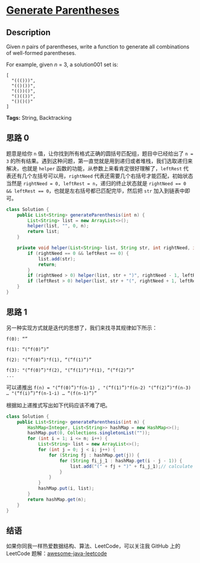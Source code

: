 # [Generate Parentheses][title]

## Description

Given *n* pairs of parentheses, write a function to generate all combinations of well-formed parentheses.

For example, given *n* = 3, a solution001 set is:

```
[
  "((()))",
  "(()())",
  "(())()",
  "()(())",
  "()()()"
]
```

**Tags:** String, Backtracking


## 思路 0

题意是给你 `n` 值，让你找到所有格式正确的圆括号匹配组，题目中已经给出了 `n = 3` 的所有结果。遇到这种问题，第一直觉就是用到递归或者堆栈，我们选取递归来解决，也就是 `helper` 函数的功能，从参数上来看肯定很好理解了，`leftRest` 代表还有几个左括号可以用，`rightNeed` 代表还需要几个右括号才能匹配，初始状态当然是 `rightNeed = 0, leftRest = n`，递归的终止状态就是 `rightNeed == 0 && leftRest == 0`，也就是左右括号都已匹配完毕，然后把 `str` 加入到链表中即可。

```java
class Solution {
    public List<String> generateParenthesis(int n) {
        List<String> list = new ArrayList<>();
        helper(list, "", 0, n);
        return list;
    }

    private void helper(List<String> list, String str, int rightNeed, int leftRest) {
        if (rightNeed == 0 && leftRest == 0) {
            list.add(str);
            return;
        }
        if (rightNeed > 0) helper(list, str + ")", rightNeed - 1, leftRest);
        if (leftRest > 0) helper(list, str + "(", rightNeed + 1, leftRest - 1);
    }
}
```


## 思路 1

另一种实现方式就是迭代的思想了，我们来找寻其规律如下所示：

```
f(0): “”

f(1): “(“f(0)”)”

f(2): "(“f(0)”)"f(1), “(“f(1)”)”

f(3): "(“f(0)”)"f(2), "(“f(1)”)"f(1), “(“f(2)”)”
...
```

可以递推出 `f(n) = "(“f(0)”)"f(n-1) , "(“f(1)”)"f(n-2) "(“f(2)”)"f(n-3) … "(“f(i)”)“f(n-1-i) … “(f(n-1)”)”`

根据如上递推式写出如下代码应该不难了吧。

```java
class Solution {
    public List<String> generateParenthesis(int n) {
        HashMap<Integer, List<String>> hashMap = new HashMap<>();
        hashMap.put(0, Collections.singletonList(""));
        for (int i = 1; i <= n; i++) {
            List<String> list = new ArrayList<>();
            for (int j = 0; j < i; j++) {
                for (String fj : hashMap.get(j)) {
                    for (String fi_j_1 : hashMap.get(i - j - 1)) {
                        list.add("(" + fj + ")" + fi_j_1);// calculate f(i)
                    }
                }
            }
            hashMap.put(i, list);
        }
        return hashMap.get(n);
    }
}
```


## 结语

如果你同我一样热爱数据结构、算法、LeetCode，可以关注我 GitHub 上的 LeetCode 题解：[awesome-java-leetcode][ajl]



[title]: https://leetcode.com/problems/generate-parentheses
[ajl]: https://github.com/Blankj/awesome-java-leetcode

